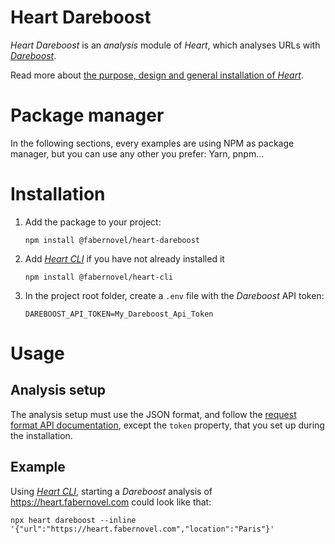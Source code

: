 # Heart Dareboost

_Heart Dareboost_ is an _analysis_ module of _Heart_, which analyses URLs with
_[Dareboost](https://www.dareboost.com/)_.

Read more about
[the purpose, design and general installation of _Heart_](https://www.fabernovel.com/en/clients/cases/heart-a-tool-for-automating-web-quality-metrics).

# Package manager

In the following sections, every examples are using NPM as package manager, but
you can use any other you prefer: Yarn, pnpm...

# Installation

1. Add the package to your project:

   ```shell
   npm install @fabernovel/heart-dareboost
   ```

2. Add _[Heart CLI](https://www.npmjs.com/package/@fabernovel/heart-cli)_ if you
   have not already installed it

   ```shell
   npm install @fabernovel/heart-cli
   ```

3. In the project root folder, create a `.env` file with the _Dareboost_ API
   token:

   ```dotenv
   DAREBOOST_API_TOKEN=My_Dareboost_Api_Token
   ```

# Usage

## Analysis setup

The analysis setup must use the JSON format, and follow the
[request format API documentation](https://www.dareboost.com/en/documentation-api#analyse),
except the `token` property, that you set up during the installation.

## Example

Using _[Heart CLI](https://www.npmjs.com/package/@fabernovel/heart-cli)_,
starting a _Dareboost_ analysis of https://heart.fabernovel.com could look like
that:

```shell
npx heart dareboost --inline '{"url":"https://heart.fabernovel.com","location":"Paris"}'
```

